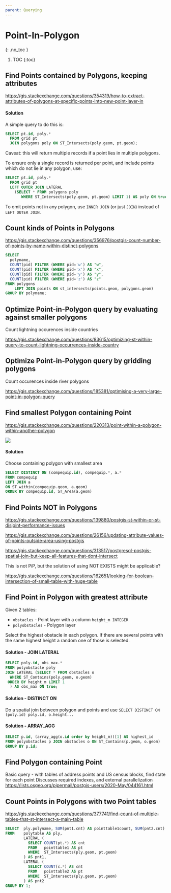 ```yaml
---
parent: Querying
---
```


# Point-In-Polygon
{: .no_toc }

1. TOC
{:toc}

## Find Points contained by Polygons, keeping attributes
<https://gis.stackexchange.com/questions/354319/how-to-extract-attributes-of-polygons-at-specific-points-into-new-point-layer-in>

#### Solution
A simple query to do this is:
```sql
SELECT pt.id, poly.*
  FROM grid pt
  JOIN polygons poly ON ST_Intersects(poly.geom, pt.geom);
```
Caveat: this will return multiple records if a point lies in multiple polygons. 

To ensure only a single record is returned per point, and include points which do not lie in any polygon, use:
```sql
SELECT pt.id, poly.*
  FROM grid pt
  LEFT OUTER JOIN LATERAL 
    (SELECT * FROM polygons poly 
       WHERE ST_Intersects(poly.geom, pt.geom) LIMIT 1) AS poly ON true;
```
To omit points not in any polygon, use `INNER JOIN` (or just `JOIN`) instead of `LEFT OUTER JOIN`.

## Count kinds of Points in Polygons
<https://gis.stackexchange.com/questions/356976/postgis-count-number-of-points-by-name-within-distinct-polygons>
```sql
SELECT
  polyname,
  COUNT(pid) FILTER (WHERE pid='w') AS "w",
  COUNT(pid) FILTER (WHERE pid='x') AS "x",
  COUNT(pid) FILTER (WHERE pid='y') AS "y",
  COUNT(pid) FILTER (WHERE pid='z') AS "z"
FROM polygons
    LEFT JOIN points ON st_intersects(points.geom, polygons.geom)
GROUP BY polyname;
```
## Optimize Point-in-Polygon query by evaluating against smaller polygons
Count lightning occurences inside countries

<https://gis.stackexchange.com/questions/83615/optimizing-st-within-query-to-count-lightning-occurrences-inside-country>

## Optimize Point-in-Polygon query by gridding polygons
Count occurences inside river polygons

<https://gis.stackexchange.com/questions/185381/optimising-a-very-large-point-in-polygon-query>

## Find smallest Polygon containing Point
<https://gis.stackexchange.com/questions/220313/point-within-a-polygon-within-another-polygon>

![](https://i.stack.imgur.com/vFDCs.png)

#### Solution
Choose containing polygon with smallest area 
```sql
SELECT DISTINCT ON (compequip.id), compequip.*, a.*
FROM compequip
LEFT JOIN a
ON ST_within(compequip.geom, a.geom)
ORDER BY compequip.id, ST_Area(a.geom)
```
## Find Points NOT in Polygons
<https://gis.stackexchange.com/questions/139880/postgis-st-within-or-st-disjoint-performance-issues>

<https://gis.stackexchange.com/questions/26156/updating-attribute-values-of-points-outside-area-using-postgis>

<https://gis.stackexchange.com/questions/313517/postgresql-postgis-spatial-join-but-keep-all-features-that-dont-intersect>

This is not PiP, but the solution of using NOT EXISTS might be applicable?

<https://gis.stackexchange.com/questions/162651/looking-for-boolean-intersection-of-small-table-with-huge-table>

## Find Point in Polygon with greatest attribute
Given 2 tables:

* `obstacles` - Point layer with a column `height_m INTEGER` 
* `polyobstacles` - Polygon layer

Select the highest obstacle in each polygon. If there are several points with the same highest height a random one of those is selected.

#### Solution - JOIN LATERAL
```sql
SELECT poly.id, obs_max.*
FROM polyobstacle poly 
JOIN LATERAL (SELECT * FROM obstacles o
  WHERE ST_Contains(poly.geom, o.geom) 
 ORDER BY height_m LIMIT 1
  ) AS obs_max ON true;
```
#### Solution - DISTINCT ON
Do a spatial join between polygon and points and use `SELECT DISTINCT ON (poly.id) poly.id, o.height...`

#### Solution - ARRAY_AGG
```sql
SELECT p.id, (array_agg(o.id order by height_m))[1] AS highest_id
FROM polyobstacles p JOIN obstacles o ON ST_Contains(p.geom, o.geom)
GROUP BY p.id;
```
## Find Polygon containing Point
Basic query - with tables of address points and US census blocks, find state for each point
Discusses required indexes, and external parallelization
<https://lists.osgeo.org/pipermail/postgis-users/2020-May/044161.html>

## Count Points in Polygons with two Point tables
<https://gis.stackexchange.com/questions/377741/find-count-of-multiple-tables-that-st-intersect-a-main-table>

```sql
SELECT  ply.polyname, SUM(pnt1.cnt) AS pointtable1count, SUM(pnt2.cnt) AS pointtable2count
FROM    polytable AS ply,
        LATERAL (
          SELECT COUNT(pt.*) AS cnt
          FROM   pointtable1 AS pt
          WHERE  ST_Intersects(ply.geom, pt.geom)
        ) AS pnt1,
        LATERAL (
          SELECT COUNT(c.*) AS cnt
          FROM   pointtable2 AS pt
          WHERE  ST_Intersects(ply.geom, pt.geom)
        ) AS pnt2
GROUP BY 1;
```
